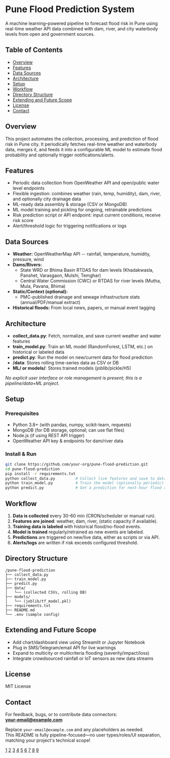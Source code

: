 # Pune Flood Prediction System

A machine learning–powered pipeline to forecast flood risk in Pune using real-time weather API data combined with dam, river, and city waterbody levels from open and government sources.



## Table of Contents

- [Overview](#overview)
- [Features](#features)
- [Data Sources](#data-sources)
- [Architecture](#architecture)
- [Setup](#setup)
- [Workflow](#workflow)
- [Directory Structure](#directory-structure)
- [Extending and Future Scope](#extending-and-future-scope)
- [License](#license)
- [Contact](#contact)



## Overview

This project automates the collection, processing, and prediction of flood risk in Pune city. It periodically fetches real-time weather and waterbody data, merges it, and feeds it into a configurable ML model to estimate flood probability and optionally trigger notifications/alerts.



## Features

- Periodic data collection from OpenWeather API and open/public water level endpoints
- Flexible ingestion: combines weather (rain, temp, humidity), dam, river, and optionally city drainage data
- ML-ready data assembly & storage (CSV or MongoDB)
- ML model training and pickling for ongoing, retrainable predictions
- Risk prediction script or API endpoint: input current conditions, receive risk score
- Alert/threshold logic for triggering notifications or logs



## Data Sources

- **Weather:** OpenWeatherMap API -- rainfall, temperature, humidity, pressure, wind
- **Dams/Rivers:** 
    - State WRD or Bhima Basin RTDAS for dam levels (Khadakwasla, Panshet, Varasgaon, Mulshi, Temghar)
    - Central Water Commission (CWC) or RTDAS for river levels (Mutha, Mula, Pavana, Bhima)
- **Static/Context (optional):**
    - PMC-published drainage and sewage infrastructure stats (annual/PDF/manual extract)
- **Historical floods:** From local news, papers, or manual event tagging



## Architecture

- **collect_data.py**: Fetch, normalize, and save current weather and water features
- **train_model.py**: Train an ML model (RandomForest, LSTM, etc.) on historical or labeled data
- **predict.py**: Run the model on new/current data for flood prediction
- **/data**: Stores rolling time-series data as CSV or DB
- **ML/ or models/**: Stores trained models (joblib/pickle/H5)

_No explicit user interface or role management is present; this is a pipeline/data+ML project._



## Setup

### Prerequisites

- Python 3.8+ (with pandas, numpy, scikit-learn, requests)
- MongoDB (for DB storage, optional; can use flat files)
- Node.js (if using REST API trigger)
- OpenWeather API key & endpoints for dam/river data

### Install & Run

```bash
git clone https://github.com/your-org/pune-flood-prediction.git
cd pune-flood-prediction
pip install -r requirements.txt
python collect_data.py         # Collect live features and save to data/
python train_model.py          # Train the model (optionally periodic)
python predict.py              # Get a prediction for next-hour flood risk
```



## Workflow

1. **Data is collected** every 30-60 min (CRON/scheduler or manual run).
2. **Features are joined**: weather, dam, river, (static capacity if available).
3. **Training data is labeled** with historical flood/no-flood events.
4. **Model is trained** regularly/retrained as new events are labeled.
5. **Predictions** are triggered on new/live data, either as scripts or via API.
6. **Alerts/logs** are written if risk exceeds configured threshold.



## Directory Structure

```
/pune-flood-prediction
├── collect_data.py
├── train_model.py
├── predict.py
├── data/
│   └── (collected CSVs, rolling DB)
├── models/
│   └── (joblib/tf_model.pkl)
├── requirements.txt
├── README.md
└── .env (sample config)
```



## Extending and Future Scope

- Add chart/dashboard view using Streamlit or Jupyter Notebook
- Plug in SMS/Telegram/email API for live warnings
- Expand to multicity or multicriteria flooding (severity/impact/loss)
- Integrate crowdsourced rainfall or IoT sensors as new data streams



## License

MIT License



## Contact

For feedback, bugs, or to contribute data connectors:  
**your-email@example.com**



Replace `your-email@example.com` and any placeholders as needed.  
This README is fully pipeline-focused—no user types/roles/UI separation, matching your project's technical scope!

[1](https://github.com/othneildrew/Best-README-Template)
[2](https://www.makeareadme.com)
[3](https://www.freecodecamp.org/news/how-to-write-a-good-readme-file/)
[4](https://gist.github.com/ramantehlan/602ad8525699486e097092e4158c5bf1)
[5](https://www.drupal.org/docs/develop/managing-a-drupalorg-theme-module-or-distribution-project/documenting-your-project/readmemd-template)
[6](https://eheidi.dev/tech-writing/20221212_documentation-101/)
[7](https://www.thegooddocsproject.dev/template/readme)
[8](https://readme.so)
[9](https://www.reddit.com/r/learnprogramming/comments/vxfku6/how_to_write_a_readme/)